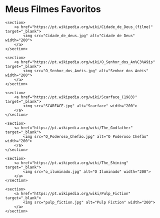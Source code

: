 <!DOCTYPE html>
<html>
<head>
    <meta charset="UTF-8">
    <title>Meus Filmes Favoritos</title>
</head>
<body>
    <h1>Meus Filmes Favoritos</h1>

    <section>
        <a href="https://pt.wikipedia.org/wiki/Cidade_de_Deus_(filme)" target="_blank">
            <img src="Cidade_de_deus.jpg" alt="Cidade de Deus" width="200">
        </a>
    </section>

    <section>
        <a href="https://pt.wikipedia.org/wiki/O_Senhor_dos_An%C3%A9is" target="_blank">
            <img src="O_Senhor_dos_Anéis.jpg" alt="Senhor dos Anéis" width="200">
        </a>
    </section>

    <section>
        <a href="https://pt.wikipedia.org/wiki/Scarface_(1983)" target="_blank">
            <img src="SCARFACE.jpg" alt="Scarface" width="200">
        </a>
    </section>

    <section>
        <a href="https://pt.wikipedia.org/wiki/The_Godfather" target="_blank">
            <img src="O_Poderoso_Chefão.jpg" alt="O Poderoso Chefão" width="200">
        </a>
    </section>

    <section>
        <a href="https://pt.wikipedia.org/wiki/The_Shining" target="_blank">
            <img src="o_iluminado.jpg" alt="O Iluminado" width="200">
        </a>
    </section>

    <section>
        <a href="https://pt.wikipedia.org/wiki/Pulp_Fiction" target="_blank">
            <img src="pulp_fiction.jpg" alt="Pulp Fiction" width="200">
        </a>
    </section>
</body>
</html>
